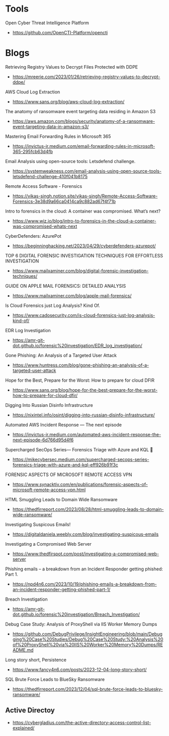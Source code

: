 # Tools

Open Cyber Threat Intelligence Platform
- https://github.com/OpenCTI-Platform/opencti

# Blogs

Retrieving Registry Values to Decrypt Files Protected with DDPE
- https://mreerie.com/2023/01/26/retrieving-registry-values-to-decrypt-ddpe/

AWS Cloud Log Extraction
- https://www.sans.org/blog/aws-cloud-log-extraction/

The anatomy of ransomware event targeting data residing in Amazon S3
- https://aws.amazon.com/blogs/security/anatomy-of-a-ransomware-event-targeting-data-in-amazon-s3/

Mastering Email Forwarding Rules in Microsoft 365
- https://invictus-ir.medium.com/email-forwarding-rules-in-microsoft-365-295fcb63d4fb

Email Analysis using open-source tools: Letsdefend challenge.
- https://systemweakness.com/email-analysis-using-open-source-tools-letsdefend-challenge-410f041b8175

Remote Access Software - Forensics
- https://vikas-singh.notion.site/vikas-singh/Remote-Access-Software-Forensics-3e38d9a66ca0414ca9c882ad67f4f71b

Intro to forensics in the cloud: A container was compromised. What’s next?
- https://www.wiz.io/blog/intro-to-forensics-in-the-cloud-a-container-was-compromised-whats-next

CyberDefenders: AzurePot
- https://beginninghacking.net/2023/04/29/cyberdefenders-azurepot/

TOP 6 DIGITAL FORENSIC INVESTIGATION TECHNIQUES FOR EFFORTLESS INVESTIGATION
- https://www.mailxaminer.com/blog/digital-forensic-investigation-techniques/

GUIDE ON APPLE MAIL FORENSICS: DETAILED ANALYSIS
- https://www.mailxaminer.com/blog/apple-mail-forensics/

Is Cloud Forensics just Log Analysis? Kind Of.
- https://www.cadosecurity.com/is-cloud-forensics-just-log-analysis-kind-of/

EDR Log Investigation
- https://amr-git-dot.github.io/forensic%20investigation/EDR_log_investigation/

Gone Phishing: An Analysis of a Targeted User Attack
- https://www.huntress.com/blog/gone-phishing-an-analysis-of-a-targeted-user-attack

Hope for the Best, Prepare for the Worst: How to prepare for cloud DFIR
- https://www.sans.org/blog/hope-for-the-best-prepare-for-the-worst-how-to-prepare-for-cloud-dfir/

Digging Into Russian Disinfo Infrastructure
- https://nixintel.info/osint/digging-into-russian-disinfo-infrastructure/

Automated AWS Incident Response — The next episode
- https://invictus-ir.medium.com/automated-aws-incident-response-the-next-episode-6d766d95d4f6

Supercharged SecOps Series— Forensics Triage with Azure and KQL 🚀
- https://mikecybersec.medium.com/supercharged-secops-series-forensics-triage-with-azure-and-kql-eff926b91f3c

FORENSIC ASPECTS OF MICROSOFT REMOTE ACCESS VPN
- https://www.synacktiv.com/en/publications/forensic-aspects-of-microsoft-remote-access-vpn.html

HTML Smuggling Leads to Domain Wide Ransomware
- https://thedfirreport.com/2023/08/28/html-smuggling-leads-to-domain-wide-ransomware/

Investigating Suspicous Emails!
- https://digitaldaniela.weebly.com/blog/investigating-suspicous-emails

Investigating a Compromised Web Server
- https://www.thedfirspot.com/post/investigating-a-compromised-web-server

Phishing emails – a breakdown from an Incident Responder getting phished: Part 1.
- https://npd4n6.com/2023/10/19/phishing-emails-a-breakdown-from-an-incident-responder-getting-phished-part-1/

Breach Investigation
- https://amr-git-dot.github.io/forensic%20investigation/Breach_Investigation/

Debug Case Study: Analysis of ProxyShell via IIS Worker Memory Dumps
  - https://github.com/DebugPrivilege/InsightEngineering/blob/main/Debugging%20Case%20Studies/Debug%20Case%20Study:%20Analysis%20of%20ProxyShell%20via%20IIS%20Worker%20Memory%20Dumps/README.md

Long story short, Persistence
- https://www.fancy4n6.com/posts/2023-12-04-long-story-short/

SQL Brute Force Leads to BlueSky Ransomware
- https://thedfirreport.com/2023/12/04/sql-brute-force-leads-to-bluesky-ransomware/

## Active Directoy

- https://cybergladius.com/the-active-directory-access-control-list-explained/
